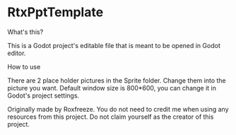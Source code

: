 # RtxPptTemplate

What's this?

This is a Godot project's editable file that is meant to be opened in Godot editor.

How to use

There are 2 place holder pictures in the Sprite folder. Change them into the picture you want.
Default window size is 800*600, you can change it in Godot's project settings.

Originally made by Roxfreeze. You do not need to credit me when using any resources from this project.
Do not claim yourself as the creator of this project.
